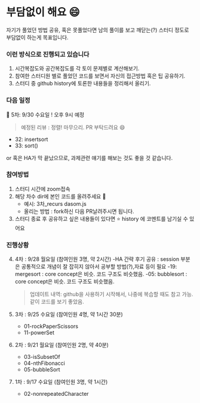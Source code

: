# 부담없이 해요 :smile:  


자기가 풀었던 방법 공유, 혹은 못풀었다면 남의 풀이를 보고 깨닫는(?) 스터디 정도로 부담없이 하는게 목표입니다. 





### 이런 방식으로 진행되고 있습니다

1. 시간복잡도와 공간복잡도를 각 토이 문제별로 계산해보기. 
2. 참여한 스터디원 별로 풀었던 코드를 보면서 자신의 접근방법 혹은 팁 공유하기. 
3. 스터디 중 github history에 토론한 내용들을 정리해서 올리기.


### 다음 일정 
:running: 5차: 9/30 수요일 ! 오후 9시 예정

 > 예정된 리뷰 : 정렬! 마무으리.
   PR 부탁드려요 :smile:
   - 32: insertsort
   - 33: sort()


or 혹은 HA가 막 끝났으므로, 과제관련 얘기를 해보는 것도 좋을 것 같습니다. 

### 참여방법 

1. 스터디 시간에 zoom접속 
2. 해당 차수 dir에 본인 코드를 올려주세요 :pray:
   - 예시: 3차_recurs dasom.js 
   - 올리는 방법 : fork하신 다음 PR날려주시면 됩니다. 
3. 스터디 종료 후 공유하고 싶은 내용들이 있다면 :star: history 에 코멘트를 남기실 수 있어요  



### 진행상황
4. 4차 : 9/28 월요일 (참여인원 3명, 약 2시간)
   -HA 간략 후기 공유 : session 부분은 공통적으로 개념이 잘 잡히지 않아서 공부할 방법(?),자료 등이 필요
   -19: mergesort : core concept은 비슷. 코드 구조도 비슷했음. 
   -05: bubblesort : core concept은 비슷. 코드 구조도 비슷했음. 
   
   > 업데이트 내역: github을 사용하기 시작해서, 나중에 복습할 때도 참고 가능. 같이 코드를 보기 좋았음. 

3. 3차 : 9/25 수요일 (참여인원 4명, 약 1시간 30분)
   - 01-rockPaperScissors
   - 11-powerSet


2. 2차 : 9/21 월요일 (참여인원 2명, 약 40분)
    - 03-isSubsetOf
    - 04-nthFibonacci
    - 05-bubbleSort

1. 1차 : 9/17 수요일 (참여인원 3명, 약 1시간)
    - 02-nonrepeatedCharacter
